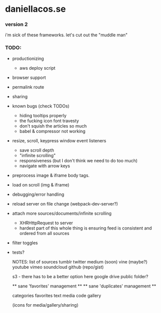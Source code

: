 # daniellacos.se
### version 2

i'm sick of these frameworks. let's cut out the "muddle man"

### TODO:
* productionizing
  * aws deploy script

* browser support

* permalink route
* sharing

* known bugs (check TODOs)
  * hiding tooltips properly
  * the fucking icon font travesty
  * don't squish the articles so much
  * babel & compressor not working

* resize, scroll, keypress window event listeners
  * save scroll depth
  * "infinite scrolling"
  * responsiveness (but I don't think we need to do too much)
  * navigate with arrow keys

* preprocess image & iframe body tags.
 * load on scroll (img & iframe)

* debugging/error handling
* reload server on file change (webpack-dev-server?)

* attach more sources/documents/infinite scrolling
  * XHRHttpRequest to server
  * hardest part of this whole thing is ensuring feed is consistent and ordered from all sources
* filter toggles

* tests?

  NOTES: list of sources
    tumblr
    twitter
    medium (soon)
    vine   (maybe?)
    youtube
    vimeo
    soundcloud
    github (repo/gist)

    s3 - there has to be a better option here
    google drive public folder?

    ** sane 'favorites' management **
    ** sane 'duplicates' management **

  categories
    favorites
    text
    media
    code
    gallery

  (icons for media/gallery/sharing)
